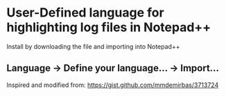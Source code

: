 # User-Defined language for highlighting log files in Notepad++
Install by downloading the file and importing into Notepad++
## Language -> Define your language... -> Import...

Inspired and modified from:
https://gist.github.com/mmdemirbas/3713724
